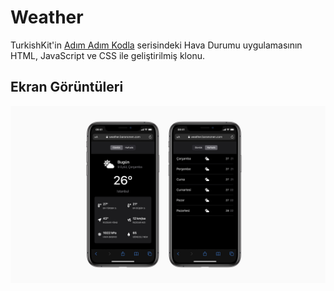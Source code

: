 # Weather
TurkishKit'in [Adım Adım Kodla](https://github.com/TurkishKit/Adim-Adim-Kodla "Adım Adım Kodla") serisindeki Hava Durumu uygulamasının HTML, JavaScript ve CSS ile geliştirilmiş klonu.
## Ekran Görüntüleri
![Ekran Görüntüleri](https://raw.githubusercontent.com/baranonen/weather/master/assets/screenshots.jpg "Ekran Görüntüleri")